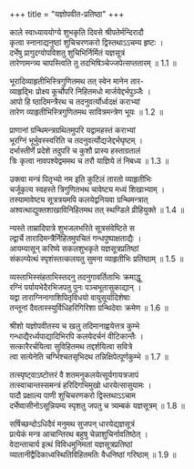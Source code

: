 +++
title = "यज्ञोपवीत-प्रतिष्ठा"
+++

काले स्वाध्याययोग्ये शुभकृति दिवसे श्रीपतेर्मन्दिरादौ  
कृत्वा स्नानाद्यनुष्ठां शुचिचरणकरो द्विस्तथाऽऽचम्य हृष्टः ।  
दर्भेषु प्रागुदग्वोपविशतु शुचिभिर्निर्मितं यज्ञसूत्रं  
तारेणामन्त्र्य चापस्त्विति तु तदभिषिञ्चेज्जपेत्सप्ततारम् ॥ 1.1 ॥  

भूरादिव्याहृतीभिस्त्रिगुणितमथ तत् स्वेन मानेन तार-  
व्याहृद्भिः प्रोक्ष्य कूर्चोपरि निहितमधो मार्जयेद्दर्भपुञ्जैः ।  
आपो हि ष्ठादिमन्त्रैरथ च तदनुवर्त्योर्ध्वदक्षं कराभ्यां  
तारेण व्याहृतीभिस्त्रिगुणितमथ सावित्रमन्त्रेण भूयः ॥ 1.2 ॥  

प्राणानां ग्रन्थिमन्त्रग्रथितमुपरि यद्वामहस्तं कराभ्यां  
भूरग्निं भूर्भुवस्स्वरिति च तदनुवर्त्योद्यजेद्दर्भघृष्टम् ।  
दर्भास्तीर्णे प्रदेशे तदुपरि च कुशौ प्रास्य हस्ताग्रतालं  
त्रिः कृत्वा नावपश्येद्वममथ च तरौ याज्ञिये तं निबध्य ॥ 1.3 ॥  

उक्त्वा मन्त्रं पितृभ्यो नम इति कुटिलं तारतो व्याहृतीभिः  
चर्जूकृत्य स्वहस्ते त्रिगुणितभथ चावेष्ट्य मध्यं शिखाभ्याम् ।  
तस्यामावेष्ट्य सूत्रत्रयमपि कलयेद्वनियवा ग्रन्थिमन्त्रात्  
अश्वत्थाद्युक्तशाखाविनिहितमथ तत् स्थण्डिले व्रीहियुक्ते ॥ 1.4 ॥  

न्यस्ते ताम्रादिपात्रे शुभजलभरिते सूत्रसंवेष्टिते स  
ल्द्वार्चे तारादिमन्त्रैर्निहितमुपचितं गन्धपुष्पाक्षताद्यैः ।  
आयम्यासून् करिष्ये सकलशुभकृते यज्ञसूत्रप्रतिष्ठां  
संकल्प्येत्थं स्पृशंस्तत्कलयतु सुमना व्याहृतीभिः प्रतिष्ठाम् ॥ 1.5 ॥  

व्यस्ताभिस्संहताभिस्तदनु तदनुगावर्तिताभिः क्रमाद्धू  
रग्निं पर्यायभेदैरभिजपतु पुनः पञ्चभूतासुकाद्यान् ।  
यद्वा ताराग्निनागाशिपितृविधयो वायुसूर्यादिशेषाः  
तन्तूनां दैवतास्स्युर्विधिहरिगिरिशा ग्रन्थिदेवाः क्रमेण ॥ 1.6 ॥  

श्रीशो यज्ञोपवीतस्य च खलु तदिमानाह्वयेत्तत्र कुम्भे  
गन्धाद्यैरर्ध्यपाद्यादिभिरपि कलयेदर्चनं वीटिकान्तैः ।  
सत्कारैरर्चयित्वा सुविहितमथ तद्दर्शयित्वा सवित्रे  
त्वा सत्येनेति चर्ग्भिश्चतसृभिदथ तन्निक्षिपेत्पूर्णकुम्भे ॥ 1.7 ॥  

तत्स्पृष्ट्वाऽष्टोत्तरं वै शतमनुकलयेत्सूर्यगायत्रजापं  
तत्स्वाचान्तस्समन्त्रं हरिदिगभिमुखो धारयेत्सासुयामः ।  
पादौ प्रक्षाल्य पाणी शुचिचरणकरो द्विस्तथाऽऽचाम  
दर्भेष्वासीनोऽसून्नियम्य स्पृशतु जपतु च त्र्यम्बकं यज्ञसूत्रम् ॥ 1.8 ॥  

सर्षिच्छन्दोऽधिदैवं मनुमथ सुजपन् धारयेद्यज्ञसूत्रं  
प्रत्येकं मन्त्र आचान्तिरथ बहुषु चेन्नाशुचिर्नावतिष्ठेत् ।  
वेदान्ताचार्य इत्थं विविधमुनिमतां यज्ञसूत्रप्रतिष्ठां  
व्यातानीद्वैदिकाध्वस्थितिविहितमतिः वैधनिष्ठां गरिष्ठाम् ॥ 1.9 ॥  